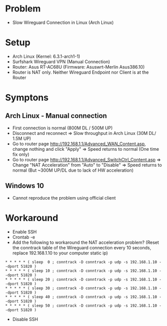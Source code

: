 # Problem
- Slow Wireguard Connection in Linux (Arch Linux)

# Setup
- Arch Linux (Kernel: 6.3.1-arch1-1)
- Surfshark Wireguard VPN (Manual Connection)
- Router: Asus RT-AC68U (Firmware: Asuswrt-Merlin Asus386.10)
- Router is NAT only. Neither Wireguard Endpoint nor Client is at the Router

# Symptons
## Arch Linux - Manual connection
- First connection is normal (800M DL / 500M UP)
- Disconnect and reconnect => Slow throughput in Arch Linux (30M DL/ 1.5M UP)
- Go to router page http://192.168.1.1/Advanced_WAN_Content.asp, change nothing and click "Apply" => Speed returns to normal (One time fix only)
- Go to router page http://192.168.1.1/Advanced_SwitchCtrl_Content.asp => Change "NAT Acceleration" from "Auto" to "Disable" => Speed returns to normal (But ~300M UP/DL due to lack of HW acceleration)

## Windows 10
- Cannot reproduce the problem using official client

# Workaround
- Enable SSH
- Crontab -e
- Add the following to workaround the NAT acceleration problem? (Reset the conntrack table of the Wireguard connection every 10 seconds, replace 192.168.1.10 to your computer static ip)
```
* * * * * ( sleep  0 ; conntrack -D conntrack -p udp -s 192.168.1.10 --dport 51820 )
* * * * * ( sleep 10 ; conntrack -D conntrack -p udp -s 192.168.1.10 --dport 51820 )
* * * * * ( sleep 20 ; conntrack -D conntrack -p udp -s 192.168.1.10 --dport 51820 )
* * * * * ( sleep 30 ; conntrack -D conntrack -p udp -s 192.168.1.10 --dport 51820 )
* * * * * ( sleep 40 ; conntrack -D conntrack -p udp -s 192.168.1.10 --dport 51820 )
* * * * * ( sleep 50 ; conntrack -D conntrack -p udp -s 192.168.1.10 --dport 51820 )
```
- Disable SSH
